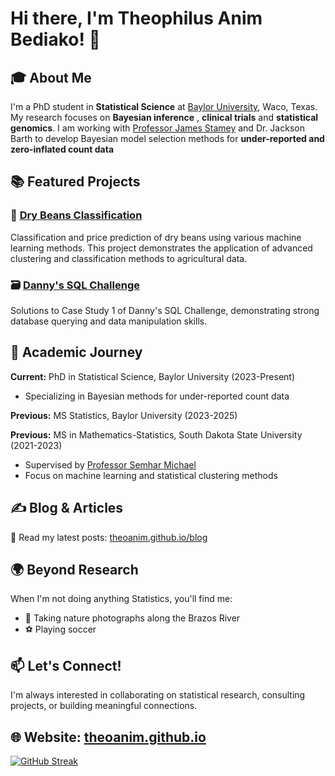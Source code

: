 # Hi there, I'm Theophilus Anim Bediako! 👋

## 🎓 About Me

I'm a PhD student in **Statistical Science** at [Baylor University](https://www.baylor.edu/), Waco, Texas. My research focuses on **Bayesian inference** , **clinical trials** and **statistical genomics**. I am working with [Professor James Stamey](https://statistics.artsandsciences.baylor.edu/person/dr-james-d-stamey) and Dr. Jackson Barth to develop Bayesian model selection methods for **under-reported and zero-inflated count data**

<!--## 🏆 Achievements

- **🥇 Poster Presentation Award** - 2023 SDSU Data Science Symposium
- **📊 Conference Presenter** - 2023 International Indian Statistical Association Conference, Colorado School of Mines
- **🎓 Master's Degree** - Mathematics-Statistics, South Dakota State University

## 🛠️ Technical Skills

- **Statistical Methods:** Bayesian Inference, Survival Analysis, Clinical Trial Design
- **Machine Learning:** Clustering & Classification Algorithms
- **Mathematical Foundation:** Linear Algebra, Probability Theory
- **Data Science:** Statistical Modeling, Data Analysis
-->

## 📚 Featured Projects

### 🫘 [Dry Beans Classification](https://github.com/TheoAnim/Dry-Beans-Classification)
Classification and price prediction of dry beans using various machine learning methods. This project demonstrates the application of advanced clustering and classification methods to agricultural data.

### 🗃️ [Danny's SQL Challenge](https://github.com/TheoAnim/Danny-s-SQL-Challenge)
Solutions to Case Study 1 of Danny's SQL Challenge, demonstrating strong database querying and data manipulation skills.

## 🌱 Academic Journey

**Current:** PhD in Statistical Science, Baylor University (2023-Present)
- Specializing in Bayesian methods for under-reported count data 

**Previous:** MS Statistics, Baylor University (2023-2025)

**Previous:** MS in Mathematics-Statistics, South Dakota State University (2021-2023)
- Supervised by [Professor Semhar Michael](https://sites.google.com/view/semharmichael/home)
- Focus on machine learning and statistical clustering methods

## ✍️ Blog & Articles

📖 Read my latest posts: [theoanim.github.io/blog](https://theoanim.github.io/blogs)

## 🌍 Beyond Research

When I'm not doing anything Statistics, you'll find me:
- 📸 Taking nature photographs along the Brazos River
- ⚽ Playing soccer

## 📫 Let's Connect!

I'm always interested in collaborating on statistical research, consulting projects, or building meaningful connections.

🌐  **Website:** [theoanim.github.io](https://theoanim.github.io/)
---

[![GitHub Streak](https://streak-stats.demolab.com/?user=TheoAnim)](https://git.io/streak-stats)
